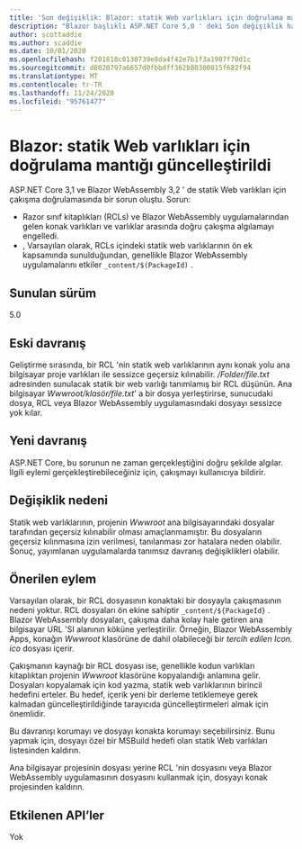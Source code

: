 ```yaml
---
title: 'Son değişiklik: Blazor: statik Web varlıkları için doğrulama mantığı güncelleştirildi'
description: "Blazor başlıklı ASP.NET Core 5,0 ' deki Son değişiklik hakkında bilgi edinin: statik Web varlıkları için güncelleştirilmiş doğrulama mantığı"
author: scottaddie
ms.author: scaddie
ms.date: 10/01/2020
ms.openlocfilehash: f201818c0130739e8da4f42e7b1f3a1987f70d1c
ms.sourcegitcommit: d8020797a6657d0fbbdff362b80300815f682f94
ms.translationtype: MT
ms.contentlocale: tr-TR
ms.lasthandoff: 11/24/2020
ms.locfileid: "95761477"
---
```

# <a name="blazor-updated-validation-logic-for-static-web-assets"></a>Blazor: statik Web varlıkları için doğrulama mantığı güncelleştirildi

ASP.NET Core 3,1 ve Blazor WebAssembly 3,2 ' de statik Web varlıkları için çakışma doğrulamasında bir sorun oluştu. Sorun:

* Razor sınıf kitaplıkları (RCLs) ve Blazor WebAssembly uygulamalarından gelen konak varlıkları ve varlıklar arasında doğru çakışma algılamayı engelledi.
* , Varsayılan olarak, RCLs içindeki statik web varlıklarının ön ek kapsamında sunulduğundan, genellikle Blazor WebAssembly uygulamalarını etkiler `_content/$(PackageId)` .

## <a name="version-introduced"></a>Sunulan sürüm

5.0

## <a name="old-behavior"></a>Eski davranış

Geliştirme sırasında, bir RCL 'nin statik web varlıklarının aynı konak yolu ana bilgisayar proje varlıkları ile sessizce geçersiz kılınabilir. */Folder/file.txt* adresinden sunulacak statik bir web varlığı tanımlamış bir RCL düşünün. Ana bilgisayar *Wwwroot/klasör/file.txt*' a bir dosya yerleştirirse, sunucudaki dosya, RCL veya Blazor WebAssembly uygulamasındaki dosyayı sessizce yok kılar.

## <a name="new-behavior"></a>Yeni davranış

ASP.NET Core, bu sorunun ne zaman gerçekleştiğini doğru şekilde algılar. İlgili eylemi gerçekleştirebileceğiniz için, çakışmayı kullanıcıya bildirir.

## <a name="reason-for-change"></a>Değişiklik nedeni

Statik web varlıklarının, projenin *Wwwroot* ana bilgisayarındaki dosyalar tarafından geçersiz kılınabilir olması amaçlanmamıştır. Bu dosyaların geçersiz kılınmasına izin verilmesi, tanılanması zor hatalara neden olabilir. Sonuç, yayımlanan uygulamalarda tanımsız davranış değişiklikleri olabilir.

## <a name="recommended-action"></a>Önerilen eylem

Varsayılan olarak, bir RCL dosyasının konaktaki bir dosyayla çakışmasının nedeni yoktur. RCL dosyaları ön ekine sahiptir `_content/${PackageId}` . Blazor WebAssembly dosyaları, çakışma daha kolay hale getiren ana bilgisayar URL 'SI alanının köküne yerleştirilir. Örneğin, Blazor WebAssembly Apps, konağın *Wwwroot* klasörüne de dahil olabileceği bir *tercih edilen Icon. ico* dosyası içerir.

Çakışmanın kaynağı bir RCL dosyası ise, genellikle kodun varlıkları kitaplıktan projenin *Wwwroot* klasörüne kopyalandığı anlamına gelir. Dosyaları kopyalamak için kod yazma, statik web varlıklarının birincil hedefini erteler. Bu hedef, içerik yeni bir derleme tetiklemeye gerek kalmadan güncelleştirildiğinde tarayıcıda güncelleştirmeleri almak için önemlidir.

Bu davranışı korumayı ve dosyayı konakta korumayı seçebilirsiniz. Bunu yapmak için, dosyayı özel bir MSBuild hedefi olan statik Web varlıkları listesinden kaldırın.

Ana bilgisayar projesinin dosyası yerine RCL 'nin dosyasını veya Blazor WebAssembly uygulamasının dosyasını kullanmak için, dosyayı konak projesinden kaldırın.

## <a name="affected-apis"></a>Etkilenen API’ler

Yok

<!--

### Category

ASP.NET Core

### Affected APIs

Not detectable via API analysis

-->
